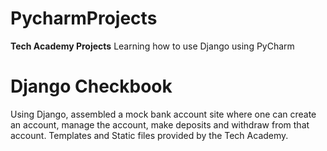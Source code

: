 # PycharmProjects

<b>Tech Academy Projects</b>
Learning how to use Django using PyCharm

# Django Checkbook
Using Django, assembled a mock bank account site where one can create an account, manage the account, make deposits and withdraw from that account.
Templates and Static files provided by the Tech Academy.

